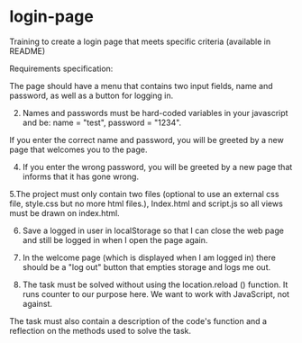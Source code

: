 # login-page

Training to create a login page that meets specific criteria (available in README)

Requirements specification:

The page should have a menu that contains two input fields, name and password, as well as a button for logging in.

2. Names and passwords must be hard-coded variables in your javascript and be: name = "test", password = "1234".

If you enter the correct name and password, you will be greeted by a new page that welcomes you to the page.

4. If you enter the wrong password, you will be greeted by a new page that informs that it has gone wrong.

5.The project must only contain two files (optional to use an external css file, style.css but no more html files.), Index.html and script.js so all views must be drawn on index.html.

6. Save a logged in user in localStorage so that I can close the web page and still be logged in when I open the page again.

7. In the welcome page (which is displayed when I am logged in) there should be a "log out" button that empties storage and logs me out.

8. The task must be solved without using the location.reload () function. It runs counter to our purpose here. We want to work with JavaScript, not against.

The task must also contain a description of the code's function and a reflection on the methods used to solve the task.
